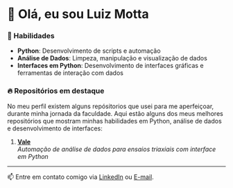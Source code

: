 # 👋 Olá, eu sou Luiz Motta

### 🚀 Habilidades
- **Python**: Desenvolvimento de scripts e automação
- **Análise de Dados**: Limpeza, manipulação e visualização de dados
- **Interfaces em Python**: Desenvolvimento de interfaces gráficas e ferramentas de interação com dados

### 🔥 Repositórios em destaque

No meu perfil existem alguns repósitorios que usei para me aperfeiçoar, durante minha jornada da faculdade.
Aqui estão alguns dos meus melhores repositórios que mostram minhas habilidades em Python, análise de dados e desenvolvimento de interfaces:

1. [**Vale**](https://github.com/luizmottarx/Vale)  
   _Automação de análise de dados para ensaios triaxiais com interface em Python_


---

📫 Entre em contato comigo via [LinkedIn](https://www.linkedin.com/in/seu-perfil) ou [E-mail](mailto:seuemail@exemplo.com).
